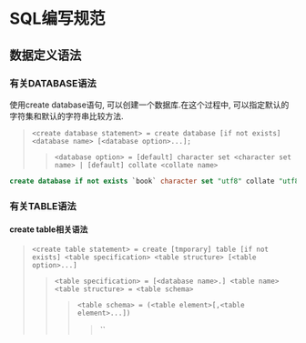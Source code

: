 SQL编写规范
===========


## 数据定义语法

### 有关DATABASE语法

使用create database语句, 可以创建一个数据库.在这个过程中, 可以指定默认的字符集和默认的字符串比较方法.


> `<create database statement> = create database [if not exists] <database name> [<database option>...];`
>> `<database option> = [default] character set <character set name> | [default] collate <collate name>`

```sql
create database if not exists `book` character set "utf8" collate "utf8_general_ci";
```


### 有关TABLE语法

#### create table相关语法

> `<create table statement> = create [tmporary] table [if not exists] <table specification> <table structure> [<table option>...]`
>> `<table specification> = [<database name>.] <table name>`
>> `<table structure> = <table schema>`
>>> `<table schema> = (<table element>[,<table element>...])`
>>>> ``

